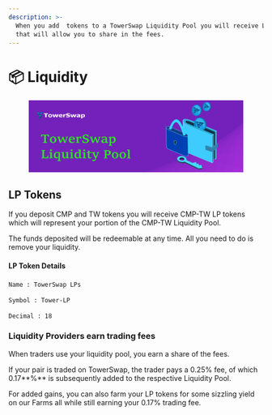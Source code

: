 ```yaml
---
description: >-
  When you add  tokens to a TowerSwap Liquidity Pool you will receive LP tokens
  that will allow you to share in the fees.
---
```


# 📦 Liquidity

<figure><img src="../../.gitbook/assets/head4.png" alt=""><figcaption></figcaption></figure>

## LP Tokens

If you deposit CMP and TW tokens you will receive CMP-TW LP tokens which will represent your portion of the CMP-TW Liquidity Pool.

The funds deposited will be redeemable at any time. All you need to do is remove your liquidity.

#### LP Token Details

`Name : TowerSwap LPs`

`Symbol : Tower-LP`

`Decimal : 18`

### Liquidity Providers earn trading fees

When traders use your liquidity pool, you earn a share of the fees.

If your pair is traded on TowerSwap, the trader pays a 0.25% fee, of which 0.17**%** is subsequently added to the respective Liquidity Pool.

For added gains, you can also farm your LP tokens for some sizzling yield on our Farms all while still earning your 0.17% trading fee.
